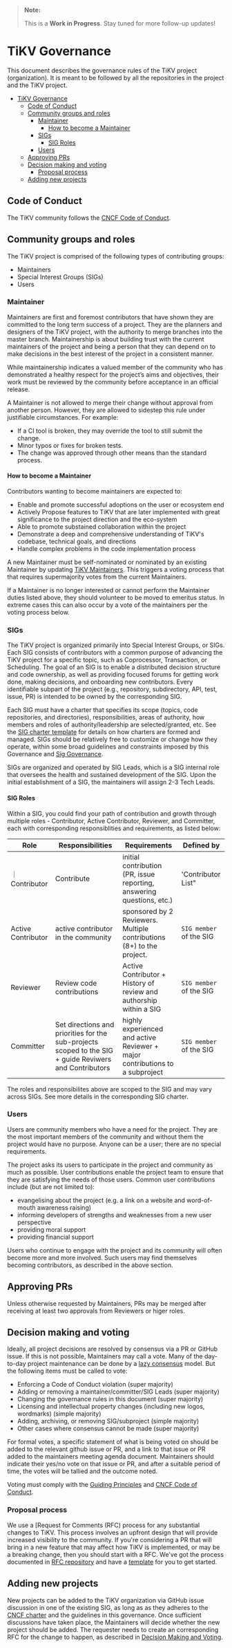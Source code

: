 > **Note:**
>
> This is a **Work in Progress**. Stay tuned for more follow-up updates!

# TiKV Governance

 This document describes the governance rules of the TiKV project (organization). It is meant to be followed by all the repositories in the project and the TiKV project.

<!-- TOC -->

- [TiKV Governance](#tikv-governance)
    - [Code of Conduct](#code-of-conduct)
    - [Community groups and roles](#community-groups-and-roles)
        - [Maintainer](#maintainer)
            - [How to become a Maintainer](#how-to-become-a-maintainer)
        - [SIGs](#sigs)
            - [SIG Roles](#sig-roles)
        - [Users](#users)
    - [Approving PRs](#approving-prs)
    - [Decision making and voting](#decision-making-and-voting)
        - [Proposal process](#proposal-process)
    - [Adding new projects](#adding-new-projects)

<!-- /TOC -->

## Code of Conduct

The TiKV community follows the [CNCF Code of Conduct](https://github.com/tikv/tikv/blob/master/CODE_OF_CONDUCT.md).

## Community groups and roles

The TiKV project is comprised of the following types of contributing groups:

- Maintainers
- Special Interest Groups (SIGs)
- Users

### Maintainer

Maintainers are first and foremost contributors that have shown they are committed to the long term success of a project. They are the planners and designers of the TiKV project, with the authority to merge branches into the master branch. Maintainership is about building trust with the current maintainers of the project and being a person that they can depend on to make decisions in the best interest of the project in a consistent manner.

While maintainership indicates a valued member of the community who has demonstrated a healthy respect for the project’s aims and objectives, their work must be reviewed by the community before acceptance in an official release.

A Maintainer is not allowed to merge their change without approval from another person. However, they are allowed to sidestep this rule under justifiable circumstances. For example:

- If a CI tool is broken, they may override the tool to still submit the change.
- Minor typos or fixes for broken tests.
- The change was approved through other means than the standard process.

#### How to become a Maintainer

Contributors wanting to become maintainers are expected to:

- Enable and promote successful adoptions on the user or ecosystem end
- Actively Propose features to TiKV that are later implemented with great significance to the project direction and the eco-system
- Able to promote substained collaboration within the project
- Demonstrate a deep and comprehensive understanding of TiKV's codebase, technical goals, and directions
- Handle complex problems in the code implementation process

A new Maintainer must be self-nominated or nominated by an existing Maintainer by updating [TiKV Maintainers](https://github.com/tikv/tikv/blob/master/MAINTAINERS.md#the-tikv-maintainers). This triggers a voting process that that requires supermajority votes from the current Maintainers.

If a Maintainer is no longer interested or cannot perform the Maintainer duties listed above, they should volunteer to be moved to emeritus status. In extreme cases this can also occur by a vote of the maintainers per the voting process below.

### SIGs

The TiKV project is organized primarily into Special Interest Groups, or SIGs. Each SIG consists of contributors with a common purpose of advancing the TiKV project for a specific topic, such as Coprocessor, Transaction, or Scheduling. The goal of an SIG is to enable a distributed decision structure and code ownership, as well as providing focused forums for getting work done, making decisions, and onboarding new contributors. Every identifiable subpart of the project (e.g., repository, subdirectory, API, test, issue, PR) is intended to be owned by the corresponding SIG.

Each SIG must have a charter that specifies its scope (topics, code repositories, and directories), responsibilities, areas of authority, how members and roles of authority/leadership are selected/granted, etc. See the [SIG charter template](/sig-governance/SIG-CHARTER-TEMPLATE.md) for details on how charters are formed and managed. SIGs should be relatively free to customize or change how they operate, within some broad guidelines and constraints imposed by this Governance and [Sig Governance](/committee/sig-governance/sig-governance.md).

SIGs are organized and operated by SIG Leads, which is a SIG internal role that oversees the health and sustained development of the SIG. Upon the initial establishment of a SIG, the maintainers will assign 2-3 Tech Leads.

#### SIG Roles

Within a SIG, you could find your path of contribution and growth through multiple roles - Contributor, Active Contributor, Reviewer, and Committer, each with corresponding responsiblities and requirements, as listed below:

| Role | Responsibilities | Requirements | Defined by |
| -----| ---------------- | ------------ | -------|
｜Contributor | Contribute | initial contribution (PR, issue reporting, answering questions, etc.) | 'Contributor List"|
| Active Contributor | active contributor in the community | sponsored by 2 Reviewers. Multiple contributions (8+) to the project. | `SIG member`  of the SIG |
| Reviewer | Review code contributions | Active Contributor + History of review and authorship within a SIG | `SIG member` of the SIG |
| Committer | Set directions and priorities for the sub-projects scoped to the SIG + guide Reviwers and Contributors | highly experienced and active Reviewer + major contributions to a subproject | `SIG member` of the SIG|

The roles and responsibilites above are scoped to the SIG and may vary across SIGs. See more details in the corresponding SIG charter.

### Users

Users are community members who have a need for the project. They are the most important members of the community and without them the project would have no purpose. Anyone can be a user; there are no special requirements.

The project asks its users to participate in the project and community as much as possible. User contributions enable the project team to ensure that they are satisfying the needs of those users. Common user contributions include (but are not limited to):

- evangelising about the project (e.g. a link on a website and word-of-mouth awareness raising)
- informing developers of strengths and weaknesses from a new user perspective
- providing moral support
- providing financial support

Users who continue to engage with the project and its community will often become more and more involved. Such users may find themselves becoming contributors, as described in the above section.

## Approving PRs

Unless otherwise requested by Maintainers, PRs may be merged after receiving at least two approvals from Reviewers or higer roles.

## Decision making and voting

Ideally, all project decisions are resolved by consensus via a PR or GitHub issue. If this is not possible, Maintainers may call a vote. Many of the day-to-day project maintenance can be done by a [lazy consensus](http://communitymgt.wikia.com/wiki/Lazy_consensus) model. But the following items must be called to vote:

- Enforcing a Code of Conduct violation (super majority)
- Adding or removing a maintainer/committer/SIG Leads (super majority)
- Changing the governance rules in this document (super majority)
- Licensing and intellectual property changes (including new logos, wordmarks) (simple majority)
- Adding, archiving, or removing SIG/subproject (simple majority)
- Other cases where consensus cannot be made (super majority)

For formal votes, a specific statement of what is being voted on should be added to the relevant github issue or PR, and a link to that issue or PR added to the maintainers meeting agenda document. Maintainers should indicate their yes/no vote on that issue or PR, and after a suitable period of time, the votes will be tallied and the outcome noted.

Voting must comply with the [Guiding Principles](/guiding-principles.md) and [CNCF Code of Conduct](https://github.com/tikv/tikv/blob/master/CODE_OF_CONDUCT.md).

### Proposal process

We use a [Request for Comments (RFC) process for any substantial changes to TiKV. This process involves an upfront design that will provide increased visibility to the community. If you're considering a PR that will bring in a new feature that may affect how TiKV is implemented, or may be a breaking change, then you should start with a RFC. We've got the process documented in [RFC repository](https://github.com/tikv/rfcs) and have a [template](https://github.com/tikv/rfcs/blob/master/template.md) for you to get started.

## Adding new projects

New projects can be added to the TiKV organization via GitHub issue discussion in one of the existing SIG, as long as as they adheres to the [CNCF charter](https://www.cncf.io/about/charter/) and the guidelines in this governance. Once sufficient discussions have taken place, the Maintainers will decide whether the new project should be added. The requester needs to create an corresponding RFC for the change to happen, as described in [Decision Making and Voting](#decision-making-and-voting).
